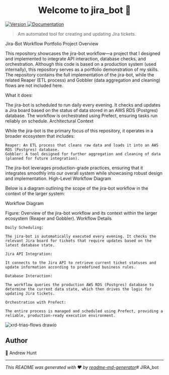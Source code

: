 <h1 align="center">Welcome to jira_bot 👋</h1>
<p>
  <a href="https://www.npmjs.com/package/reaper" target="_blank">
    <img alt="Version" src="https://img.shields.io/npm/v/reaper.svg">
  </a>
  <a href="docs" target="_blank">
    <img alt="Documentation" src="https://img.shields.io/badge/documentation-yes-brightgreen.svg" />
  </a>
</p>

> Am automated tool for creating and updating Jira tickets. 

Jira-Bot Workflow Portfolio Project
Overview

This repository showcases the jira-bot workflow—a project that I designed and implemented to integrate API interaction, database checks, and orchestration. Although this code is based on a production system (used internally), this repository serves as a portfolio demonstration of my skills. The repository contains the full implementation of the jira-bot, while the related Reaper (ETL process) and Gobbler (data aggregation and cleaning) flows are not included here.

What it does:

The jira-bot is scheduled to run daily every evening. It checks and updates a Jira board based on the status of data stored in an AWS RDS (Postgres) database. The workflow is orchestrated using Prefect, ensuring tasks run reliably on schedule.
Architectural Context

While the jira-bot is the primary focus of this repository, it operates in a broader ecosystem that includes:

    Reaper: An ETL process that cleans raw data and loads it into an AWS RDS (Postgres) database.
    Gobbler: A tool designed for further aggregation and cleaning of data (planned for future integration).

The jira-bot leverages production-grade practices, ensuring that it integrates smoothly into our overall system while showcasing robust design and implementation.
High-Level Workflow Diagram

Below is a diagram outlining the scope of the jira-bot workflow in the context of the larger system:

Workflow Diagram

Figure: Overview of the jira-bot workflow and its context within the larger ecosystem (Reaper and Gobbler).
Workflow Details

    Daily Scheduling:

    The jira-bot is automatically executed every evening. It checks the relevant Jira board for tickets that require updates based on the latest database state.

    Jira API Integration:

    It connects to the Jira API to retrieve current ticket statuses and update information according to predefined business rules.

    Database Interaction:

    The workflow queries the production AWS RDS (Postgres) database to determine the current data state, which then drives the logic for updating Jira tickets.

    Orchestration with Prefect:

    The entire process is managed and scheduled using Prefect, providing a reliable, production-ready execution environment.


![xrd-trias-flows drawio](https://github.com/user-attachments/assets/e5830292-cafb-41ad-a971-2792901713f6)



## Author

👤 Andrew Hunt


***
_This README was generated with ❤️ by [readme-md-generator](https://github.com/kefranabg/readme-md-generator)_# JIRA_bot
